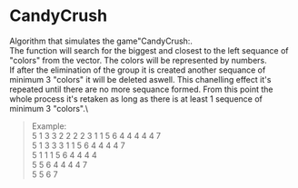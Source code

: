 # CandyCrush
Algorithm that simulates the game"CandyCrush:.\
The function will search for the biggest and closest to the left sequance of "colors" from the vector. The colors will be represented by numbers.\
If after the elimination of the group it is created another sequance of minimum 3 "colors" it will be deleted aswell. This chanelling effect it's repeated 
until there are no more sequance formed. From this point the whole process it's retaken as long as there is at least 1 sequence of minimum 3 "colors".\
>Example:\
>5 1 3 3 2 2 2 2 3 1 1 5 6 4 4 4 4 4 7\
>5 1 3 3 3 1 1 5 6 4 4 4 4 7\
>5 1 1 1 5 6 4 4 4 4 \
>5 5 6 4 4 4 4 7\
>5 5 6 7
